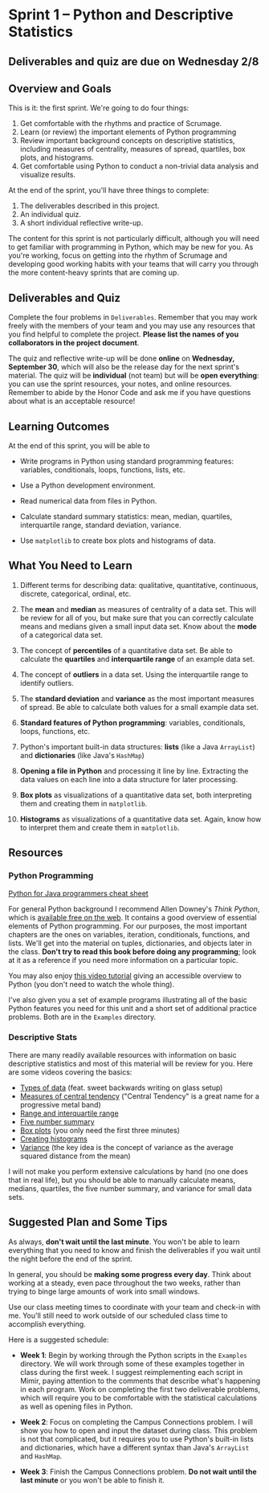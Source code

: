
# Sprint 1 &ndash; Python and Descriptive Statistics

## Deliverables and quiz are due on Wednesday 2/8

## Overview and Goals

This is it: the first sprint. We're going to do four things:

1. Get comfortable with the rhythms and practice of Scrumage.
2. Learn (or review) the important elements of Python programming
3. Review important background concepts on descriptive statistics, including measures of centrality, measures of spread,
quartiles, box plots, and histograms.
4. Get comfortable using Python to conduct a non-trivial data analysis and visualize results.

At the end of the sprint, you'll have three things to complete:

1. The deliverables described in this project.
2. An individual quiz.
3. A short individual reflective write-up.

The content for this sprint is not particularly difficult, although you will need to get familiar with programming in Python, which may be new for you. As you're working,
focus on getting into the rhythm of Scrumage and developing good working habits with your teams that will carry you through the more content-heavy sprints that are coming up.


## Deliverables and Quiz

Complete the four problems in `Deliverables`. Remember that you may work freely with the members of your team and you may use any resources that you find helpful to
complete the project. **Please list the names of you collaborators in the project document**.

The quiz and reflective write-up will be done **online** on **Wednesday, September 30**, which will also be the release day for the next sprint's material. The quiz will be 
**individual** (not team) but will be **open everything**: you can use the sprint resources, your notes, and online resources. Remember to abide by the Honor Code 
and ask me if you have questions about what is an acceptable resource!


## Learning Outcomes

At the end of this sprint, you will be able to

- Write programs in Python using standard programming features: variables, conditionals, loops, functions, lists, etc.

- Use a Python development environment.

- Read numerical data from files in Python.

- Calculate standard summary statistics: mean, median, quartiles, interquartile range, standard deviation, variance.

- Use `matplotlib` to create box plots and histograms of data.

## What You Need to Learn

1. Different terms for describing data: qualitative, quantitative, continuous, discrete, categorical, ordinal, etc.

2. The **mean** and **median** as measures of centrality of a data set. This will be review for all of you, but make sure that you can correctly calculate means and medians
given a small input data set. Know about the **mode** of a categorical data set.

3. The concept of **percentiles** of a quantitative data set. Be able to calculate the **quartiles** and **interquartile range** of an example data set.

4. The concept of **outliers** in a data set. Using the interquartile range to identify outliers.

5. The **standard deviation** and **variance** as the most important measures of spread. Be able to calculate both values for a small example data set.

6. **Standard features of Python programming**: variables, conditionals, loops, functions, etc.

7. Python's important built-in data structures: **lists** (like a Java `ArrayList`) and **dictionaries** (like Java's `HashMap`)

8. **Opening a file in Python** and processing it line by line. Extracting the data values on each line into a data structure for later processing.

9. **Box plots** as visualizations of a quantitative data set, both interpreting them and creating them in `matplotlib`.

10. **Histograms** as visualizations of a quantitative data set. Again, know how to interpret them and create them in `matplotlib`.


## Resources

### Python Programming

[Python for Java programmers cheat sheet](https://medium.com/nestedif/cheatsheet-python-for-java-developers-98f75c94a1a)

For general Python background I recommend Allen Downey's *Think Python*, which is [available free on the web](https://greenteapress.com/wp/think-python/). It contains a good overview of essential elements of Python programming. For our purposes, the most important chapters are the ones on variables, iteration, conditionals, functions, and lists. We'll get into the material on tuples, dictionaries, and objects later in the class. **Don't try to read this book before doing any programming**; look at it as a reference
if you need more information on a particular topic.

You may also enjoy [this video tutorial](https://www.youtube.com/watch?v=_uQrJ0TkZlc) giving an accessible overview to Python (you don't need to watch the whole thing).

I've also given you a set of example programs illustrating all of the basic Python features you need for this unit and a short set of additional practice problems. Both 
are in the `Examples` directory.

### Descriptive Stats

There are many readily available resources with information on basic descriptive statistics and most of this material will be review for you. Here are some videos covering
the basics:

- [Types of data](https://www.youtube.com/watch?v=2zSYAlonQIQ&list=PL3NllU3-qaWJQmITLdyDKxqMatjhTomR1&index=1) (feat. sweet backwards writing on glass setup)
- [Measures of central tendency](https://www.youtube.com/watch?v=CSNm7cNMVdM&list=PL3NllU3-qaWJQmITLdyDKxqMatjhTomR1&index=2) ("Central Tendency" is a great name for a progressive metal band)
- [Range and interquartile range](https://www.youtube.com/watch?v=PzXsgs_DxGI&list=PL3NllU3-qaWJQmITLdyDKxqMatjhTomR1&index=3)
- [Five number summary](https://www.youtube.com/watch?v=ifhx1vCKZGU&list=PL3NllU3-qaWJQmITLdyDKxqMatjhTomR1&index=11)
- [Box plots](https://www.youtube.com/watch?v=CJlvCxHMB_4&list=PL3NllU3-qaWJQmITLdyDKxqMatjhTomR1&index=12) (you only need the first three minutes)
- [Creating histograms](https://www.youtube.com/watch?v=gSEYtAjuZ-Y)
- [Variance](https://www.youtube.com/watch?v=E4HAYd0QnRc) (the key idea is the concept of variance as the average squared distance from the mean)

I will not make you perform extensive calculations by hand (no one does that in real life), but you should be able to manually calculate means, medians, quartiles, the five 
number summary, and variance for small data sets.

## Suggested Plan and Some Tips

As always, **don't wait until the last minute**. You won't be able to learn everything that you need to know and finish the deliverables if you wait until the night before the end of the sprint.

In general, you should be **making some progress every day**. Think about working at a steady, even pace throughout the two weeks, rather than trying to binge large amounts of work into small windows.

Use our class meeting times to coordinate with your team and check-in with me. You'll still need to work outside of our scheduled class time to accomplish everything.

Here is a suggested schedule:

- **Week 1**: Begin by working through the Python scripts in the `Examples` directory. We will work through some of these examples together in class during the first week. I suggest reimplementing each script in Mimir, paying attention to the comments that describe what's happening in each program. Work on completing the first two deliverable
problems, which will require you to be comfortable with the statistical calculations as well as opening files in Python.

- **Week 2**: Focus on completing the Campus Connections problem. I will show you how to open and input the dataset during class. This problem is not that complicated, but
it requires you to use Python's built-in lists and dictionaries, which have a different syntax than Java's `ArrayList` and `HashMap`.

- **Week 3**: Finish the Campus Connections problem. **Do not wait until the last minute** or you won't be able to finish it.
